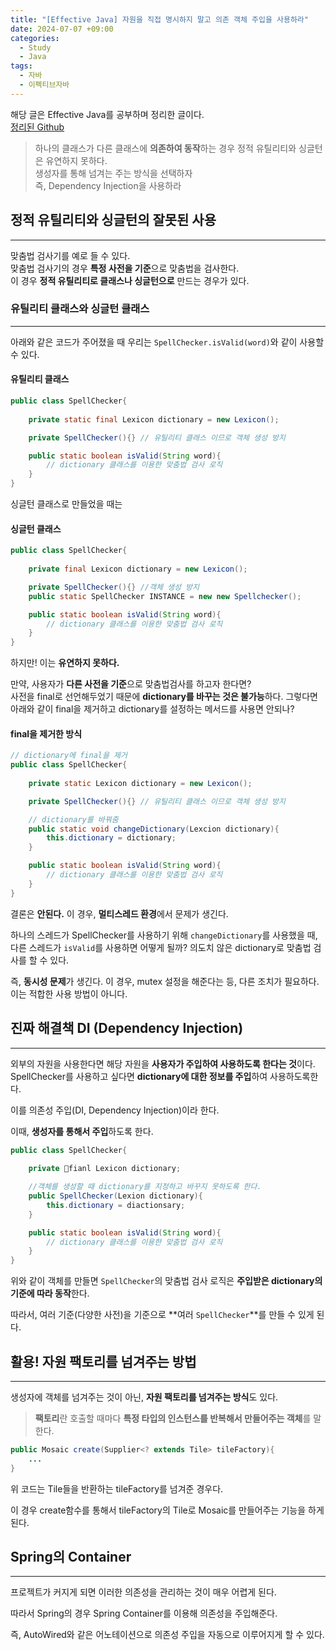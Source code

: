 ```yaml
---
title: "[Effective Java] 자원을 직접 명시하지 말고 의존 객체 주입을 사용하라"
date: 2024-07-07 +09:00
categories:
  - Study
  - Java
tags:
  - 자바
  - 이펙티브자바
---
```

해당 글은 Effective Java를 공부하며 정리한 글이다.     
[정리된 Github](https://github.com/gardenzeeero/effective-java-study)


> 하나의 클래스가 다른 클래스에 **의존하여 동작**하는 경우 정적 유틸리티와 싱글턴은 유연하지 못하다.   
> 생성자를 통해 넘겨는 주는 방식을 선택하자    
> 즉, Dependency Injection을 사용하라    

## 정적 유틸리티와 싱글턴의 잘못된 사용
---
맞춤법 검사기를 예로 들 수 있다.   
맞춤법 검사기의 경우 **특정 사전을 기준**으로 맞춤법을 검사한다.   
이 경우 **정적 유틸리티로 클래스나 싱글턴으로** 만드는 경우가 있다.

### 유틸리티 클래스와 싱글턴 클래스
---
아래와 같은 코드가 주어졌을 때 우리는 `SpellChecker.isValid(word)`와 같이 사용할 수 있다.   

#### 유틸리티 클래스
```java
public class SpellChecker{
	
	private static final Lexicon dictionary = new Lexicon();

	private SpellChecker(){} // 유틸리티 클래스 이므로 객체 생성 방지

	public static boolean isValid(String word){
		// dictionary 클래스를 이용한 맞춤법 검사 로직
	}
}
```

싱글턴 클래스로 만들었을 때는 
#### 싱글턴 클래스
```java
public class SpellChecker{
	
	private final Lexicon dictionary = new Lexicon();

	private SpellChecker(){} //객체 생성 방지
	public static SpellChecker INSTANCE = new new Spellchecker();

	public static boolean isValid(String word){
		// dictionary 클래스를 이용한 맞춤법 검사 로직
	}
}
```

하지만! 이는 **유연하지 못하다.**

만약, 사용자가 **다른 사전을 기준**으로 맞춤법검사를 하고자 한다면?   
사전을 final로 선언해두었기 때문에 **dictionary를 바꾸는 것은 불가능**하다.
그렇다면 아래와 같이 final을 제거하고 dictionary를 설정하는 메서드를 사용면 안되나?

#### final을 제거한 방식
```java
// dictionary에 final을 제거
public class SpellChecker{
	
	private static Lexicon dictionary = new Lexicon();

	private SpellChecker(){} // 유틸리티 클래스 이므로 객체 생성 방지

	// dictionary를 바꿔줌
	public static void changeDictionary(Lexcion dictionary){
		this.dictionary = dictionary;
	}

	public static boolean isValid(String word){
		// dictionary 클래스를 이용한 맞춤법 검사 로직
	}
}
```

결론은 **안된다.** 이 경우, **멀티스레드 환경**에서 문제가 생긴다.    

하나의 스레드가 SpellChecker를 사용하기 위해 `changeDictionary`를 사용했을 때, 다른 스레드가 `isValid`를 사용하면 어떻게 될까? 의도치 않은 dictionary로 맞춤법 검사를 할 수 있다. 

즉, **동시성 문제**가 생긴다. 이 경우, mutex 설정을 해준다는 등, 다른 조치가 필요하다.    
이는 적합한 사용 방법이 아니다.

## 진짜 해결책 DI (Dependency Injection)
---
외부의 자원을 사용한다면 해당 자원을 **사용자가 주입하여 사용하도록 한다는 것**이다.    
SpellChecker를 사용하고 싶다면 **dictionary에 대한 정보를 주입**하여 사용하도록한다.

이를 의존성 주입(DI, Dependency Injection)이라 한다.

이때, **생성자를 통해서 주입**하도록 한다.

```java
public class SpellChecker{
	
	private fianl Lexicon dictionary;

	//객체를 생성할 때 dictionary를 지정하고 바꾸지 못하도록 한다.
	public SpellChecker(Lexion dictionary){
		this.dictionary = diactionsary;
	}

	public static boolean isValid(String word){
		// dictionary 클래스를 이용한 맞춤법 검사 로직
	}
}
```

위와 같이 객체를 만들면 `SpellChecker`의 맞춤법 검사 로직은 **주입받은 dictionary의 기준에 따라 동작**한다.

따라서, 여러 기준(다양한 사전)을 기준으로 **여러 `SpellChecker`**를 만들 수 있게 된다.

## 활용! 자원 팩토리를 넘겨주는 방법
---
생성자에 객체를 넘겨주는 것이 아닌, **자원 팩토리를 넘겨주는 방식**도 있다.

> **팩토리**란 호출할 때마다 **특정 타입의 인스턴스를 반복해서 만들어주는 객체**를 말한다.

```java
public Mosaic create(Supplier<? extends Tile> tileFactory){
	...
}
```

위 코드는 Tile들을 반환하는 tileFactory를 넘겨준 경우다.

이 경우 create함수를 통해서 tileFactory의 Tile로 Mosaic를 만들어주는 기능을 하게 된다.

## Spring의 Container
---
프로젝트가 커지게 되면 이러한 의존성을 관리하는 것이 매우 어렵게 된다.

따라서 Spring의 경우 Spring Container를 이용해 의존성을 주입해준다.

즉, AutoWired와 같은 어노테이션으로 의존성 주입을 자동으로 이루어지게 할 수 있다.

